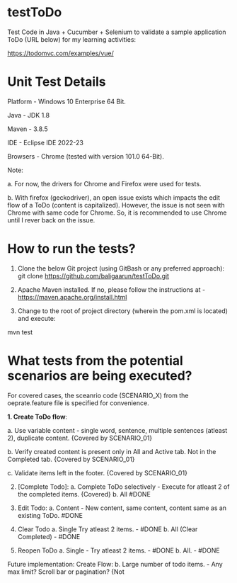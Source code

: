 # testToDo
Test Code in Java + Cucumber + Selenium to validate a sample application ToDo (URL below) for my learning activities:

https://todomvc.com/examples/vue/


# Unit Test Details
Platform - Windows 10 Enterprise 64 Bit.

Java - JDK 1.8

Maven - 3.8.5

IDE - Eclipse IDE 2022-23

Browsers - Chrome (tested with version 101.0 64-Bit).

Note: 

a. For now, the drivers for Chrome and Firefox were used for tests. 

b. With firefox (geckodriver), an open issue exists which impacts the edit flow of a ToDo (content is capitalized). However, the issue is not seen with Chrome with same code for Chrome. So, it is recommended to use Chrome until I rever back on the issue.

# How to run the tests?
1. Clone the below Git project (using GitBash or any preferred approach):
git clone https://github.com/baligaarun/testToDo.git

2. Apache Maven installed. If no, please follow the instructions at - https://maven.apache.org/install.html

3. Change to the root of project directory (wherein the pom.xml is located) and execute: 

mvn test

# What tests from the potential scenarios are being executed? 

For covered cases, the sceanrio code (SCENARIO_X) from the oeprate.feature file is specified for convenience.

**1. Create ToDo flow**:

a. Use variable content - single word, sentence, multiple sentences (atleast 2), duplicate content. {Covered by SCENARIO_01}

b. Verify created content is present only in All and Active tab. Not in the Completed tab. {Covered by SCENARIO_01}

c. Validate items left in the footer. {Covered by SCENARIO_01}

2. [Complete Todo]:
a. Complete ToDo selectively - Execute for atleast 2 of the completed items. {Covered}
b. All #DONE

4. Edit Todo:
a. Content - New content, same content, content same as an existing ToDo. #DONE

5. Clear Todo
a. Single  Try atleast 2 items. - #DONE
b. All (Clear Completed) - #DONE

6. Reopen ToDo
a. Single - Try atleast 2 items. - #DONE
b. All. - #DONE

Future implementation:
Create Flow:
b. Large number of todo items. - Any max limit? Scroll bar or pagination?  {Not 
